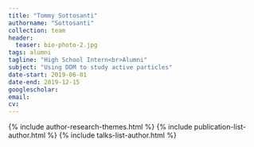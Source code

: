 ```yaml
---
title: "Tommy Sottosanti"
authorname: "Sottosanti"
collection: team
header:
  teaser: bio-photo-2.jpg
tags: alumni
tagline: "High School Intern<br>Alumni"
subject: "Using DDM to study active particles"
date-start: 2019-06-01
date-end: 2019-12-15
googlescholar: 
email: 
cv: 
---
```


<p align= "justify">

{% include author-research-themes.html %}
{% include publication-list-author.html %}
{% include talks-list-author.html %}
